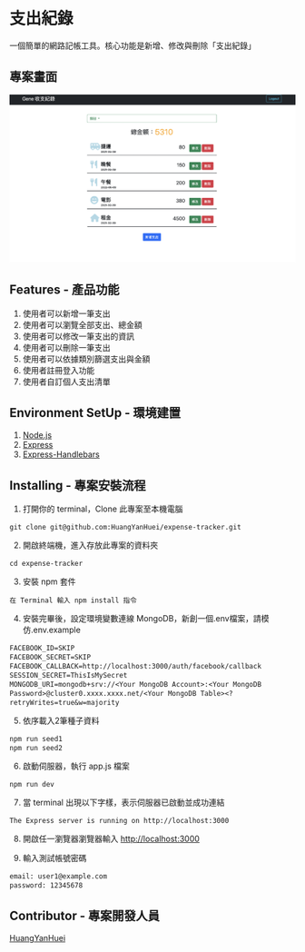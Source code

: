 # 支出紀錄

一個簡單的網路記帳工具。核心功能是新增、修改與刪除「支出紀錄」

## 專案畫面

![image](https://github.com/HuangYanHuei/expense-tracker/blob/main/public/img/1.png?raw=true)

## Features - 產品功能

1. 使用者可以新增一筆支出
2. 使用者可以瀏覽全部支出、總金額
4. 使用者可以修改一筆支出的資訊
5. 使用者可以刪除一筆支出
6. 使用者可以依據類別篩選支出與金額
7. 使用者註冊登入功能
8. 使用者自訂個人支出清單

## Environment SetUp - 環境建置

1. [Node.js](https://nodejs.org/en/)
2. [Express](https://www.npmjs.com/package/express) 
3. [Express-Handlebars](https://www.npmjs.com/package/express-handlebars)

## Installing - 專案安裝流程

1. 打開你的 terminal，Clone 此專案至本機電腦

```
git clone git@github.com:HuangYanHuei/expense-tracker.git
```

2. 開啟終端機，進入存放此專案的資料夾

```
cd expense-tracker
```

3. 安裝 npm 套件

```
在 Terminal 輸入 npm install 指令
```

4. 安裝完畢後，設定環境變數連線 MongoDB，新創一個.env檔案，請模仿.env.example

```
FACEBOOK_ID=SKIP
FACEBOOK_SECRET=SKIP
FACEBOOK_CALLBACK=http://localhost:3000/auth/facebook/callback
SESSION_SECRET=ThisIsMySecret
MONGODB_URI=mongodb+srv://<Your MongoDB Account>:<Your MongoDB Password>@cluster0.xxxx.xxxx.net/<Your MongoDB Table><?retryWrites=true&w=majority
```

5. 依序載入2筆種子資料

```
npm run seed1
npm run seed2
```

6. 啟動伺服器，執行 app.js 檔案

```
npm run dev
```

7. 當 terminal 出現以下字樣，表示伺服器已啟動並成功連結

```
The Express server is running on http://localhost:3000
```

8. 開啟任一瀏覽器瀏覽器輸入 [http://localhost:3000](http://localhost:3000) 

9. 輸入測試帳號密碼

```
email: user1@example.com
password: 12345678
```

## Contributor - 專案開發人員

[HuangYanHuei](https://github.com/HuangYanHuei)